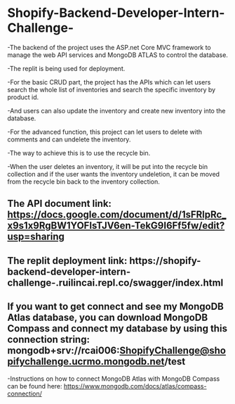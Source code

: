 # Shopify-Backend-Developer-Intern-Challenge-

-The backend of the project uses the ASP.net Core MVC framework to manage the web API services and MongoDB ATLAS to control the database.

-The replit is being used for deployment. 

-For the basic CRUD part, the project has the APIs which can let users search the whole list of inventories and search the specific inventory by product id. 

-And users can also update the inventory and create new inventory into the database. 

-For the advanced function, this project can let users to delete with comments and can undelete the inventory. 

-The way to achieve this is to use the recycle bin. 

-When the user deletes an inventory, it will be put into the recycle bin collection and if the user wants the inventory undeletion, it can be moved from the recycle bin back to the inventory collection.

## The API document link: https://docs.google.com/document/d/1sFRlpRc_x9s1x9RgBW1YOFIsTJV6en-TekG9I6Ff5fw/edit?usp=sharing
## The replit deployment link: https://shopify-backend-developer-intern-challenge-.ruilincai.repl.co/swagger/index.html
## If you want to get connect and see my MongoDB Atlas database, you can download MongoDB Compass and connect my database by using this connection string: mongodb+srv://rcai006:ShopifyChallenge@shopifychallenge.ucrmo.mongodb.net/test
-Instructions on how to connect MongoDB Atlas with MongoDB Compass can be found here: https://www.mongodb.com/docs/atlas/compass-connection/

